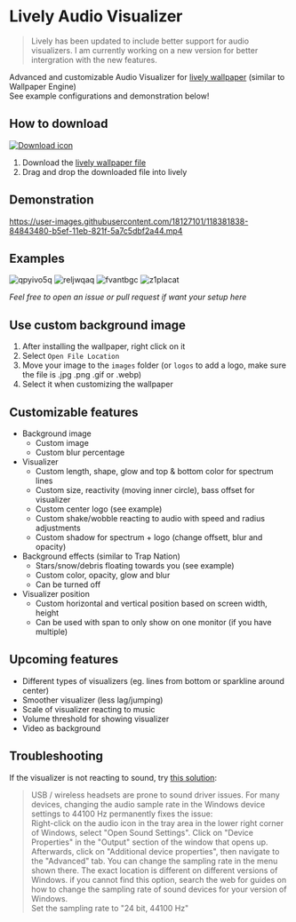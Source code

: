 # Lively Audio Visualizer

> Lively has been updated to include better support for audio visualizers. I am currently working on a new version for better intergration with the new features.

Advanced and customizable Audio Visualizer for [lively wallpaper](https://rocksdanister.github.io/lively/) (similar to Wallpaper Engine)  
See example configurations and demonstration below!

## How to download

[![Download icon](https://img.shields.io/badge/dynamic/json?color=brightgreen&label=Download&query=%24.tag_name&url=https%3A%2F%2Fapi.github.com%2Frepos%2Felias123tre%2Flively-audio-visualizer%2Freleases%2Flatest&style=for-the-badge)](https://github.com/lorenblue/lively-audio-visualizer-flipped/releases/download/3.1.0/Circle-Audio-Visualizer-Flipped.zip)

1. Download the [lively wallpaper file](https://github.com/lorenblue/lively-audio-visualizer-flipped/releases/download/3.1.0/Circle-Audio-Visualizer-Flipped.zip)
2. Drag and drop the downloaded file into lively

## Demonstration

https://user-images.githubusercontent.com/18127101/118381838-84843480-b5ef-11eb-821f-5a7c5dbf2a44.mp4

## Examples

![qpyivo5q](https://user-images.githubusercontent.com/18127101/118381983-bb0e7f00-b5f0-11eb-9032-0ffc6f086f2a.gif) ![reljwqaq](https://user-images.githubusercontent.com/18127101/118381985-c19cf680-b5f0-11eb-9d61-bd5e7e75c551.gif) ![fvantbgc](https://user-images.githubusercontent.com/18127101/118382057-8b13ab80-b5f1-11eb-8a4a-ca2ac0533b25.gif) ![z1placat](https://user-images.githubusercontent.com/18127101/118382119-6bc94e00-b5f2-11eb-95a0-dd7d33461e7e.gif)

_Feel free to open an issue or pull request if want your setup here_

## Use custom background image

1. After installing the wallpaper, right click on it
2. Select `Open File Location`
3. Move your image to the `images` folder (or `logos` to add a logo, make sure the file is .jpg .png .gif or .webp)
4. Select it when customizing the wallpaper

## Customizable features

- Background image
  - Custom image
  - Custom blur percentage
- Visualizer
  - Custom length, shape, glow and top & bottom color for spectrum lines
  - Custom size, reactivity (moving inner circle), bass offset for visualizer
  - Custom center logo (see example)
  - Custom shake/wobble reacting to audio with speed and radius adjustments
  - Custom shadow for spectrum + logo (change offsett, blur and opacity)
- Background effects (similar to Trap Nation)
  - Stars/snow/debris floating towards you (see example)
  - Custom color, opacity, glow and blur
  - Can be turned off
- Visualizer position
  - Custom horizontal and vertical position based on screen width, height
  - Can be used with span to only show on one monitor (if you have multiple)

## Upcoming features

- Different types of visualizers (eg. lines from bottom or sparkline around center)
- Smoother visualizer (less lag/jumping)
- Scale of visualizer reacting to music
- Volume threshold for showing visualizer
- Video as background

## Troubleshooting

If the visualizer is not reacting to sound, try [this solution](https://help.wallpaperengine.io/en/audio/audiodetection.html#_2-hardware-specific-issues):

> USB / wireless headsets are prone to sound driver issues. For many devices, changing the audio sample rate in the Windows device settings to 44100 Hz permanently fixes the issue:  
> Right-click on the audio icon in the tray area in the lower right corner of Windows, select "Open Sound Settings". Click on "Device Properties" in the "Output" section of the window that opens up. Afterwards, click on "Additional device properties", then navigate to the "Advanced" tab. You can change the sampling rate in the menu shown there. The exact location is different on different versions of Windows. if you cannot find this option, search the web for guides on how to change the sampling rate of sound devices for your version of Windows.  
> Set the sampling rate to "24 bit, 44100 Hz"
